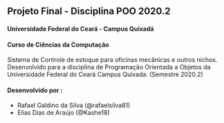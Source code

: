 ## Projeto Final - Disciplina POO 2020.2
#### Universidade Federal do Ceará - Campus Quixadá 
#### Curso de Ciências da Computação


Sistema de Controle de estoque para oficinas mecânicas e outros nichos.
Desenvolvido para a disciplina de Programação Orientada a Objetos da Universidade Federal do Ceará Campus Quixada. (Semestre 2020.2)

#### Desenvolvido por : 
- Rafael Galdino da Silva (@rafaelsilva81)
- Elias Dias de Araújo (@Kashe18)

